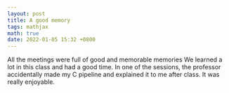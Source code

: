 ```yaml
---
layout: post
title: A good memory
tags: mathjax
math: true
date: 2022-01-05 15:32 +0800
---
```

All the meetings were full of good and memorable memories We learned a lot in this class and had a good time. In one of the sessions, the professor accidentally made my C pipeline and explained it to me after class. It was really enjoyable.